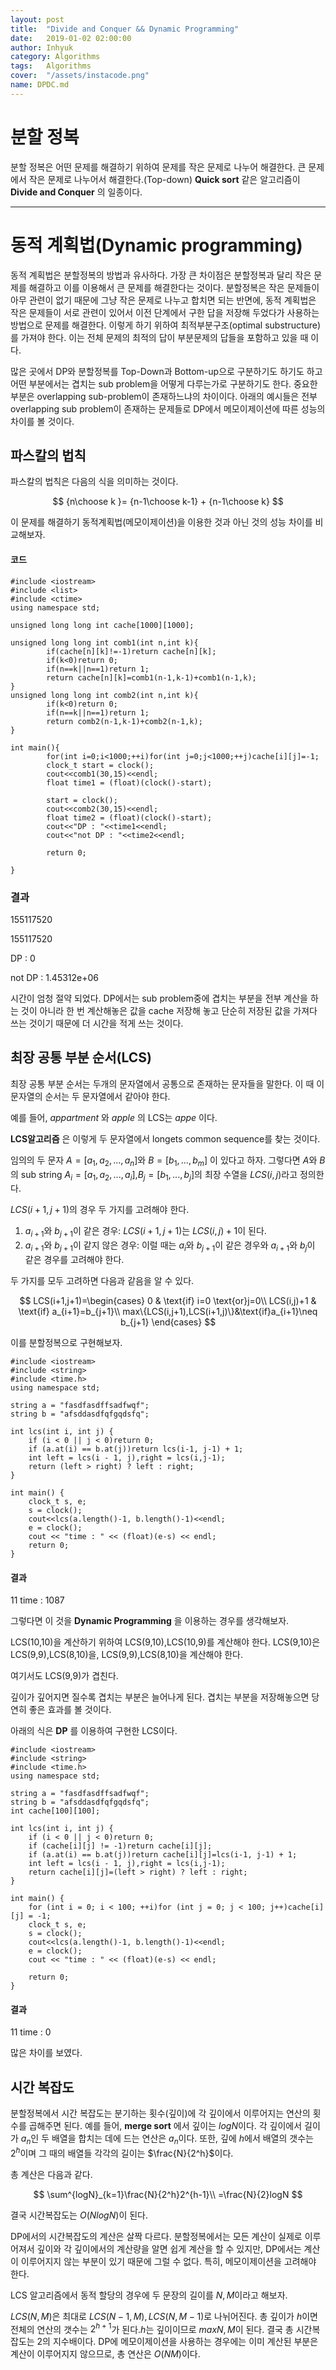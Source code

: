 ```yaml
---
layout: post
title:  "Divide and Conquer && Dynamic Programming"
date:   2019-01-02 02:00:00
author: Inhyuk
category: Algorithms
tags:	Algorithms
cover:  "/assets/instacode.png"
name: DPDC.md
---
```


분할 정복
========

분할 정복은 어떤 문제를 해결하기 위하여 문제를 작은 문제로 나누어 해결한다.
큰 문제에서 작은 문제로 나누어서 해결한다.(Top-down)
**Quick sort** 같은 알고리즘이 **Divide and Conquer** 의 일종이다.

- - -

동적 계획법(Dynamic programming)
================================

동적 계획법은 분할정복의 방법과 유사하다.
가장 큰 차이점은 분할정복과 달리 작은 문제를 해결하고 이를 이용해서 큰 문제를 해결한다는 것이다.
분할정복은 작은 문제들이 아무 관련이 없기 때문에 그냥 작은 문제로 나누고 합치면 되는 반면에, 동적 계획법은 작은 문제들이 서로 관련이 있어서 이전 단계에서 구한 답을 저장해 두었다가 사용하는 방법으로 문제를 해결한다. 이렇게 하기 위하여 최적부분구조(optimal substructure)를 가져야 한다. 이는 전체 문제의 최적의 답이 부분문제의 답들을 포함하고 있을 때 이다.

많은 곳에서 DP와 분할정복를 Top-Down과 Bottom-up으로 구분하기도 하기도 하고 어떤 부분에서는 겹치는 sub problem을 어떻게 다루는가로 구분하기도 한다. 중요한 부분은 overlapping sub-problem이 존재하느냐의 차이이다. 아래의 예시들은 전부 overlapping sub problem이 존재하는 문제들로 DP에서 메모이제이션에 따른 성능의 차이를 볼 것이다.

파스칼의 법칙
--------------

파스칼의 법칙은 다음의 식을 의미하는 것이다.

$$
{n\choose k }= {n-1\choose k-1} + {n-1\choose k}
$$

이 문제를 해결하기 동적계획법(메모이제이션)을 이용한 것과 아닌 것의 성능 차이를 비교해보자.

#### 코드
```
#include <iostream>
#include <list>
#include <ctime>
using namespace std;

unsigned long long int cache[1000][1000];

unsigned long long int comb1(int n,int k){
        if(cache[n][k]!=-1)return cache[n][k];
        if(k<0)return 0;
        if(n==k||n==1)return 1;
        return cache[n][k]=comb1(n-1,k-1)+comb1(n-1,k);
}
unsigned long long int comb2(int n,int k){
        if(k<0)return 0;
        if(n==k||n==1)return 1;
        return comb2(n-1,k-1)+comb2(n-1,k);
}

int main(){
        for(int i=0;i<1000;++i)for(int j=0;j<1000;++j)cache[i][j]=-1;
        clock_t start = clock();
        cout<<comb1(30,15)<<endl;
        float time1 = (float)(clock()-start);

        start = clock();
        cout<<comb2(30,15)<<endl;
        float time2 = (float)(clock()-start);
        cout<<"DP : "<<time1<<endl;
        cout<<"not DP : "<<time2<<endl;

        return 0;

}
```

### 결과
155117520

155117520

DP : 0

not DP : 1.45312e+06


시간이 엄청 절약 되었다. DP에서는 sub problem중에 겹치는 부분을 전부 계산을 하는 것이 아니라 한 번 계산해놓은 값을 cache 저장해 놓고 단순히 저장된 값을 가져다 쓰는 것이기 때문에 더 시간을 적게 쓰는 것이다.

최장 공통 부분 순서(LCS)
-----------------------

최장 공통 부분 순서는 두개의 문자열에서 공통으로 존재하는 문자들을 말한다. 이 때 이 문자열의 순서는 두 문자열에서 같아야 한다.

예를 들어, *appartment* 와 *apple* 의 LCS는 *appe* 이다.

**LCS알고리즘** 은 이렇게 두 문자열에서 longets common sequence를 찾는 것이다.

임의의 두 문자 $A=[a_1,a_2,...,a_n]$와 $B=[b_1,...,b_m]$ 이 있다고 하자. 그렇다면 $A$와 $B$의 sub string $A_i=[a_1,a_2,...,a_i]$,$B_j=[b_1,...,b_j]$의 최장 수열을 $LCS(i,j)$라고 정의한다.

$LCS(i+1,j+1)$의 경우 두 가지를 고려해야 한다.
1. $a_{i+1}$와 $b_{j+1}$이 같은 경우: $LCS(i+1,j+1)$는 $LCS(i,j)+1$이 된다.
2. $a_{i+1}$와 $b_{j+1}$이 같지 않은 경우: 이럴 때는 $a_{i}$와 $b_{j+1}$이 같은 경우와 $a_{i+1}$와 $b_{j}$이 같은 경우를 고려해야 한다.

두 가지를 모두 고려하면 다음과 같음을 알 수 있다.

$$
LCS(i+1,j+1)=\begin{cases}
0 & \text{if} i=0 \text{or}j=0\\
LCS(i,j)+1 & \text{if} a_{i+1}=b_{j+1}\\
max\{LCS(i,j+1),LCS(i+1,j)\}&\text{if}a_{i+1}\neq b_{j+1}
\end{cases}
$$

이를 분할정복으로 구현해보자.

```
#include <iostream>
#include <string>
#include <time.h>
using namespace std;

string a = "fasdfasdffsadfwqf";
string b = "afsddasdfqfgqdsfq";

int lcs(int i, int j) {
	if (i < 0 || j < 0)return 0;
	if (a.at(i) == b.at(j))return lcs(i-1, j-1) + 1;
	int left = lcs(i - 1, j),right = lcs(i,j-1);
	return (left > right) ? left : right;
}

int main() {
	clock_t s, e;
	s = clock();
	cout<<lcs(a.length()-1, b.length()-1)<<endl;
	e = clock();
	cout << "time : " << (float)(e-s) << endl;
	return 0;
}
```

#### 결과
11
time : 1087

그렇다면 이 것을 **Dynamic Programming** 을 이용하는 경우를 생각해보자.

LCS(10,10)을 계산하기 위하여 LCS(9,10),LCS(10,9)를 계산해야 한다.
LCS(9,10)은 LCS(9,9),LCS(8,10)을, LCS(9,9),LCS(8,10)을 계산해야 한다.

여기서도 LCS(9,9)가 겹친다.

깊이가 깊어지면 질수록 겹치는 부분은 늘어나게 된다. 겹치는 부분을 저장해놓으면 당연히 좋은 효과를 볼 것이다.

아래의 식은 **DP** 를 이용하여 구현한 LCS이다.

```
#include <iostream>
#include <string>
#include <time.h>
using namespace std;

string a = "fasdfasdffsadfwqf";
string b = "afsddasdfqfgqdsfq";
int cache[100][100];

int lcs(int i, int j) {
	if (i < 0 || j < 0)return 0;
	if (cache[i][j] != -1)return cache[i][j];
	if (a.at(i) == b.at(j))return cache[i][j]=lcs(i-1, j-1) + 1;
	int left = lcs(i - 1, j),right = lcs(i,j-1);
	return cache[i][j]=(left > right) ? left : right;
}

int main() {
	for (int i = 0; i < 100; ++i)for (int j = 0; j < 100; j++)cache[i][j] = -1;
	clock_t s, e;
	s = clock();
	cout<<lcs(a.length()-1, b.length()-1)<<endl;
	e = clock();
	cout << "time : " << (float)(e-s) << endl;

	return 0;
}
```

#### 결과

11
time : 0

많은 차이를 보였다.

시간 복잡도
-----------

분할정복에서 시간 복잡도는 분기하는 횟수(깊이)에 각 깊이에서 이루어지는 연산의 횟수를 곱해주면 된다. 예를 들어, **merge sort** 에서 깊이는 $logN$이다. 각 깊이에서 길이가 $a_n$인 두 배열을 합치는 데에 드는 연산은 $a_n$이다. 또한, 깊에 $h$에서 배열의 갯수는 $2^h$이며 그 때의 배열들 각각의 길이는 $\frac{N}{2^h}$이다.

총 계산은 다음과 같다.

$$
\sum^{logN}_{k=1}\frac{N}{2^h}2^{h-1}\\
=\frac{N}{2}logN
$$

결국 시간복잡도는 $O(NlogN)$이 된다.

DP에서의 시간복잡도의 계산은 살짝 다르다. 분할정복에서는 모든 계산이 실제로 이루어져서 깊이와 각 깊이에서의 계산량을 알면 쉽게 계산을 할 수 있지만, DP에서는 계산이 이루어지지 않는 부분이 있기 때문에 그럴 수 없다. 특히, 메모이제이션을 고려해야 한다.

LCS 알고리즘에서 동적 할당의 경우에 두 문장의 길이를 $N,M$이라고 해보자.

$LCS(N,M)$은 최대로 $LCS(N-1,M),LCS(N,M-1)$로 나뉘어진다. 총 깊이가 $h$이면 전체의 연산의 갯수는 $2^{h+1}$가 된다.$h$는 깊이이므로 $max{N,M}$이 된다. 결국 총 시간복잡도는 2의 지수배이다. DP에 메모이제이션을 사용하는 경우에는 이미 계산된 부분은 계산이 이루어지지 않으므로, 총 연산은 $O(NM)$이다.
